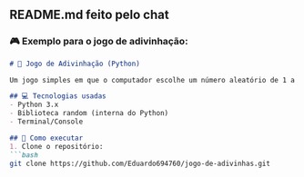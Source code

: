 README.md feito pelo chat
---
### 🎮 Exemplo para o **jogo de adivinhação**:

```markdown
# 🎲 Jogo de Adivinhação (Python)

Um jogo simples em que o computador escolhe um número aleatório de 1 a 100 e o jogador tenta adivinhar. O programa informa se o chute foi maior ou menor até acertar. Inclui opção de sair digitando "exit".

## 💻 Tecnologias usadas
- Python 3.x
- Biblioteca random (interna do Python)
- Terminal/Console

## 🚀 Como executar
1. Clone o repositório:
```bash
git clone https://github.com/Eduardo694760/jogo-de-adivinhas.git

